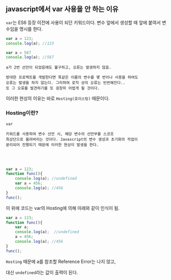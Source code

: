 ## javascript에서 var 사용을 안 하는 이유

`var`는 ES6 등장 이전에 사용이 되던 키워드이다. 변수 앞에서 생성할 때
앞에 붙여서 변수임을 명시를 한다.

```js
var a = 123;
console.log(a); //123

var a = 567
console.log(a); //567
```
    a가 2번 선언이 되었음에도 불구하고, 오류는 발생하지 않음.

    방대한 프로젝트를 개발한다면 똑같은 이름의 변수를 몇 번이나 사용을 하여도 
    오류는 발생을 하지 않는다. 그리하여 로직 상의 오류는 빈번해진다..
    또 그 오류를 발견하기를 또 굉장히 어렵게 될 것이다.

 이러한 현상의 이유는 바로 `Hosting(호이스팅)` 때문이다.

 ### Hosting이란?
`var`

    키워드를 사용하여 변수 선언 시, 해당 변수의 선언부를 스코프 
    최상단으로 올려버리는 것이다. Javascript의 변수 생성과 초기화의 작업이 
    분리되어 진행되기 때문에 이러한 현상이 발생을 한다.  

<br><br>


```js
var a = 123;
function func(){
    console.log(a); //undefined
    var a = 456;
    console.log(a); //456
}
func();
```
이 위에 코드는 var의 Hosting에 의해 아래와 같이 인식이 됨.

```js
var a = 123;
function func(){
    var a;
    console.log(a);  //undefined
    a = 456;
    console.log(a); //456
}
func();
```

`Hosting` 때문에 a를 참조할 Reference Error는 나지 않고, 

대신 `undefined`라는 값이 출력이 된다.

